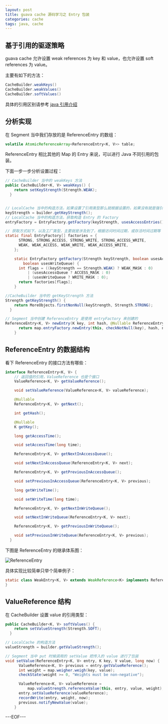```yaml
---
layout: post
title: guava cache 源码学习之 Entry 包装
categories: cache
tags: java, cache
---
```


## 基于引用的驱逐策略

guava cache 允许设置 weak references 为 key 和 value，也允许设置 soft references 为 value。

主要有如下的方法：

```java
CacheBuilder.weakKeys()
CacheBuilder.weakValues()
CacheBuilder.softValues()
```

具体的引用区别请参考 [java 引用介绍](http://renchx.com/java-reference/)

## 分析实现

在 Segment 当中我们存放的是 ReferenceEntry 的数组：

```java
volatile AtomicReferenceArray<ReferenceEntry<K, V>> table;
```

ReferenceEntry 相比其他的 Map 的 Entry 来说，可以进行 Java 不同引用的包装。

下面一步一步分析设置过程：

```java
// CacheBuilder 当中的 weakKeys 方法
public CacheBuilder<K, V> weakKeys() {
    return setKeyStrength(Strength.WEAK);
  }


// LocalCache 当中的构造方法，如果设置了引用类型那么就根据设置的，如果没有就是强引用
keyStrength = builder.getKeyStrength();
// LocalCache 当中的构造方法，获取构造 Entry 的 Factory
entryFactory = EntryFactory.getFactory(keyStrength, usesAccessEntries(), usesWriteEntries());

// 获取方式如下，以及工厂类型，主要就是涉及到了，根据访问时间过期，或存活时间过期等
static final EntryFactory[] factories = {
      STRONG, STRONG_ACCESS, STRONG_WRITE, STRONG_ACCESS_WRITE,
      WEAK, WEAK_ACCESS, WEAK_WRITE, WEAK_ACCESS_WRITE,
    };

    static EntryFactory getFactory(Strength keyStrength, boolean usesAccessQueue,
        boolean usesWriteQueue) {
      int flags = ((keyStrength == Strength.WEAK) ? WEAK_MASK : 0)
          | (usesAccessQueue ? ACCESS_MASK : 0)
          | (usesWriteQueue ? WRITE_MASK : 0);
      return factories[flags];
    }

//CacheBuilder 当中的 getKeyStrength 方法
Strength getKeyStrength() {
    return MoreObjects.firstNonNull(keyStrength, Strength.STRONG);
  }

// Segment 当中创建 ReferenceEntry 是使用 entryFactory 来创建的
ReferenceEntry<K, V> newEntry(K key, int hash, @Nullable ReferenceEntry<K, V> next) {
      return map.entryFactory.newEntry(this, checkNotNull(key), hash, next);
    }
```

## ReferenceEntry 的数据结构

看下 ReferenceEntry 的接口方法有哪些：

```java
interface ReferenceEntry<K, V> {
    // 返回值的引用，ValueReference 也是个接口
    ValueReference<K, V> getValueReference();

    void setValueReference(ValueReference<K, V> valueReference);

    @Nullable
    ReferenceEntry<K, V> getNext();

    int getHash();

    @Nullable
    K getKey();

    long getAccessTime();

    void setAccessTime(long time);

    ReferenceEntry<K, V> getNextInAccessQueue();

    void setNextInAccessQueue(ReferenceEntry<K, V> next);

    ReferenceEntry<K, V> getPreviousInAccessQueue();

    void setPreviousInAccessQueue(ReferenceEntry<K, V> previous);

    long getWriteTime();

    void setWriteTime(long time);

    ReferenceEntry<K, V> getNextInWriteQueue();

    void setNextInWriteQueue(ReferenceEntry<K, V> next);

    ReferenceEntry<K, V> getPreviousInWriteQueue();

    void setPreviousInWriteQueue(ReferenceEntry<K, V> previous);
  }
```

下图是 ReferenceEntry 的继承体系图：

![ReferenceEntry]()

具体实现比较简单只举个简单例子：

```java
static class WeakEntry<K, V> extends WeakReference<K> implements ReferenceEntry<K, V> {
}
```

## ValueReference 结构

在 CacheBuilder 设置 value 的引用类型：

```java
public CacheBuilder<K, V> softValues() {
    return setValueStrength(Strength.SOFT);
  }

// LocalCache 的构造方法
valueStrength = builder.getValueStrength();

// Segment 当中 put 时候调用的 setValue 把传入的 value 进行了包装
void setValue(ReferenceEntry<K, V> entry, K key, V value, long now) {
      ValueReference<K, V> previous = entry.getValueReference();
      int weight = map.weigher.weigh(key, value);
      checkState(weight >= 0, "Weights must be non-negative");

      ValueReference<K, V> valueReference =
          map.valueStrength.referenceValue(this, entry, value, weight);
      entry.setValueReference(valueReference);
      recordWrite(entry, weight, now);
      previous.notifyNewValue(value);
    }
```

---EOF---
